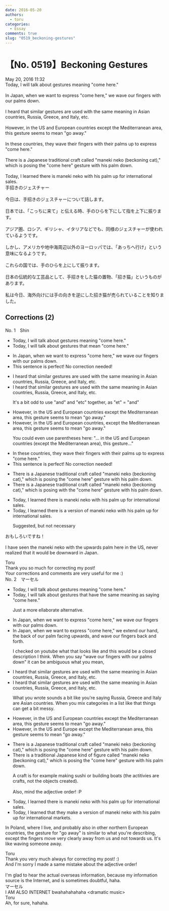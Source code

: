 ```yaml
---
date: 2016-05-20
authors:
  - toru
categories:
  - Essay
comments: true
slug: "0519_beckoning-gestures"
---
```


# 【No. 0519】Beckoning Gestures
<div class="date">May 20, 2016 11:32</div>
<div id="post"><div id="body_show_ori">
Today, I will talk about gestures meaning "come here."<br/><br/>In Japan, when we want to express "come here," we wave our fingers with our palms down.<br/><br/>I heard that similar gestures are used with the same meaning in Asian countries, Russia, Greece, and Italy, etc.<br/><br/>However, in the US and European countries except the Mediterranean area, this gesture seems to mean "go away."<br/><br/>In these countries, they wave their fingers with their palms up to express "come here."<br/><br/>There is a Japanese traditional craft called "maneki neko (beckoning cat)," which is posing the "come here" gesture with his palm down.<br/><br/>Today, I learned there is maneki neko with his palm up for international sales.
</div></div>

<!-- more -->

<div id="post_ja"><div id="body_show_mo">
手招きのジェスチャー<br/><br/>今日は、手招きのジェスチャーについて話します。<br/><br/>日本では、「こっちに来て」と伝える時、手のひらを下にして指を上下に振ります。<br/><br/>アジア圏、ロシア、ギリシャ、イタリアなどでも、同様のジェスチャーが使われているようです。<br/><br/>しかし、アメリカや地中海周辺以外のヨーロッパでは、「あっちへ行け」という意味になるようです。<br/><br/>これらの国では、手のひらを上にして振ります。<br/><br/>日本の伝統的な工芸品として、手招きをした猫の置物、「招き猫」というものがあります。<br/><br/>私は今日、海外向けには手の向きを逆にした招き猫が売られていることを知りました。
</div></div>

## Corrections (2)
<div id="block"><div class="first_name"> No. 1　<span class="just_name">Shin</span></div><div id="block2">
<ul class="correction_field">
<li class="incorrect">Today, I will talk about gestures meaning "come here."</li>
<li class="corrected correct">
Today, I will talk about gestures <span class="f_blue">that mean</span> "come here."
</li>
</ul>
<ul class="correction_field">
<li class="incorrect">In Japan, when we want to express "come here," we wave our fingers with our palms down.</li>
<li class="corrected perfect">This sentence is perfect! No correction needed!</li>
</ul>
<ul class="correction_field">
<li class="incorrect">I heard that similar gestures are used with the same meaning in Asian countries, Russia, Greece, and Italy, etc.</li>
<li class="corrected correct">
I heard that similar gestures are used with the same meaning in Asian countries, Russia, Greece, <span class="sline"><span class="f_gray">and</span></span> Italy, etc.
<p class="correction_comment">It's a bit odd to use "and" and "etc" together, as "et" = "and"</p>
</li>
</ul>
<ul class="correction_field">
<li class="incorrect">However, in the US and European countries except the Mediterranean area, this gesture seems to mean "go away."</li>
<li class="corrected correct">
However, in the US and European countries<span class="f_gray">,</span> except the Mediterranean area, this gesture seems to mean "go away."
<p class="correction_comment">You could even use parentheses here: "... in the US and European countries (except the Mediterranean area), this gesture..."</p>
</li>
</ul>
<ul class="correction_field">
<li class="incorrect">In these countries, they wave their fingers with their palms up to express "come here."</li>
<li class="corrected perfect">This sentence is perfect! No correction needed!</li>
</ul>
<ul class="correction_field">
<li class="incorrect">There is a Japanese traditional craft called "maneki neko (beckoning cat)," which is posing the "come here" gesture with his palm down.</li>
<li class="corrected correct">
There is a Japanese traditional craft called "maneki neko (beckoning cat)," which is posing <span class="f_gray">with</span> the "come here" gesture with his palm down.
</li>
</ul>
<ul class="correction_field">
<li class="incorrect">Today, I learned there is maneki neko with his palm up for international sales.</li>
<li class="corrected correct">
Today, I learned there is <span class="f_gray">a version of </span>maneki neko with his palm up for international sales.
<p class="correction_comment">Suggested, but not necessary</p>
</li>
</ul>
<p class="comment_small">
 おもしろいですね！
 <br/>
 <br/>
 I have seen the maneki neko with the upwards palm here in the US, never realized that it would be downward in Japan.
</p>

</div><div class="name"><span class="just_name">Toru</span><br>
Thank you so much for correcting my post! <br/>Your corrections and comments are very useful for me :)
</div>
</div>
<div id="block"><div class="first_name"> No. 2　<span class="just_name">マーセル</span></div><div id="block2">
<ul class="correction_field">
<li class="incorrect">Today, I will talk about gestures meaning "come here."</li>
<li class="corrected correct">
Today, I will talk about gestures <span class="f_blue">that have the same meaning as saying </span>"come here."
<p class="correction_comment">Just a more ellaborate alternative.</p>
</li>
</ul>
<ul class="correction_field">
<li class="incorrect">In Japan, when we want to express "come here," we wave our fingers with our palms down.</li>
<li class="corrected correct">
In Japan, when we want to express "come here," we <span class="f_blue">extend our hand, the back of our palm facing upwards, and wave our fingers back and forth.</span>
<p class="correction_comment">I checked on youtube what that looks like and this would be a closed description I think. When you say "wave our fingers with our palms down" it can be ambiguous what you mean,</p>
</li>
</ul>
<ul class="correction_field">
<li class="incorrect">I heard that similar gestures are used with the same meaning in Asian countries, Russia, Greece, and Italy, etc.</li>
<li class="corrected correct">
I heard that similar gestures are used with the same meaning in Asian countries, Russia, Greece, and Italy, etc.
<p class="correction_comment">What you wrote sounds a bit like you're saying Russia, Greece and Italy are Asian countries. When you mix categories in a list like that things can get a bit messy.</p>
</li>
</ul>
<ul class="correction_field">
<li class="incorrect">However, in the US and European countries except the Mediterranean area, this gesture seems to mean "go away."</li>
<li class="corrected correct">
However, in the US and <span class="f_blue">Europe</span> except the Mediterranean area, this gesture seems to mean "go away."
</li>
</ul>
<ul class="correction_field">
<li class="incorrect">There is a Japanese traditional craft called "maneki neko (beckoning cat)," which is posing the "come here" gesture with his palm down.</li>
<li class="corrected correct">
There is a <span class="f_blue">traditional Japanese kind of figure</span> called "maneki neko (beckoning cat)," which is posing the "come here" gesture with his palm down.
<p class="correction_comment">A craft is for example making sushi or building boats (the actitivies are crafts, not the objects created).<br/><br/>Also, mind the adjective order! :P</p>
</li>
</ul>
<ul class="correction_field">
<li class="incorrect">Today, I learned there is maneki neko with his palm up for international sales.</li>
<li class="corrected correct">
Today, I learned <span class="f_blue">that they make a version of maneki neko with his palm up for international markets</span>.
</li>
</ul>
<p class="comment_small">
 In Poland, where I live, and probably also in other northern European countries, the gesture for "go away" is similar to what you're describing, except the fingers move very clearly away from us and not towards us. It's like waving someone away.
</p>

</div><div class="name"><span class="just_name">Toru</span><br>
Thank you very much always for correcting my post! :)<br/>And I'm sorry I made a same mistake about the adjective order!<br/><br/>I'm glad to hear the actual overseas information, because my information source is the Internet, and is sometimes doubtful, haha.
</div>
<div class="name"><span class="just_name">マーセル</span><br>
I AM ALSO INTERNET bwahahahahaha &lt;dramatic music&gt;
</div>
<div class="name"><span class="just_name">Toru</span><br>
Ah, for sure, hahaha.
</div>
</div>
